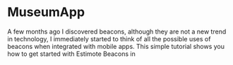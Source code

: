 # MuseumApp

A few months ago I discovered beacons, although they are not a new trend in technology, I immediately started to think of all the possible uses of beacons when integrated with mobile apps. This simple tutorial shows you how to get started with Estimote Beacons in 
